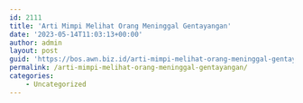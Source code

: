 ```yaml
---
id: 2111
title: 'Arti Mimpi Melihat Orang Meninggal Gentayangan'
date: '2023-05-14T11:03:13+00:00'
author: admin
layout: post
guid: 'https://bos.awn.biz.id/arti-mimpi-melihat-orang-meninggal-gentayangan/'
permalink: /arti-mimpi-melihat-orang-meninggal-gentayangan/
categories:
    - Uncategorized
---
```


